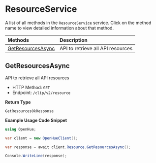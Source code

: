 # ResourceService

A list of all methods in the `ResourceService` service. Click on the method name to view detailed information about that method.

| Methods                                 | Description                       |
| :-------------------------------------- | :-------------------------------- |
| [GetResourcesAsync](#getresourcesasync) | API to retrieve all API resources |

## GetResourcesAsync

API to retrieve all API resources

- HTTP Method: `GET`
- Endpoint: `/clip/v2/resource`

**Return Type**

`GetResourcesOkResponse`

**Example Usage Code Snippet**

```csharp
using OpenHue;

var client = new OpenHueClient();

var response = await client.Resource.GetResourcesAsync();

Console.WriteLine(response);
```

<!-- This file was generated by liblab | https://liblab.com/ -->
